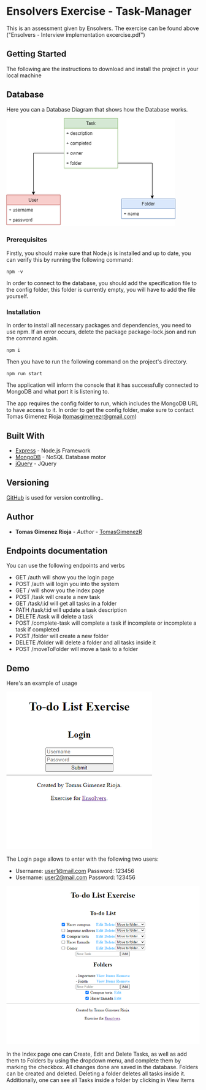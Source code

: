 # Ensolvers Exercise - Task-Manager

This is an assessment given by Ensolvers. The exercise can be found above ("Ensolvers - Interview implementation excercise.pdf")

## Getting Started

The following are the instructions to download and install the project in your local machine

## Database

Here you can a Database Diagram that shows how the Database works.

![Database Diagram](https://github.com/TomasGimenezR/task-manager/blob/main/DB%20Diagram.png)


### Prerequisites

Firstly, you should make sure that Node.js is installed and up to date, you can verify this by running the following command:

```
npm -v
```

In order to connect to the database, you should add the specification file to the config folder, this folder is currently empty, you will have to add the file yourself.


### Installation

In order to install all necessary packages and dependencies, you need to use npm. If an error occurs, delete the package package-lock.json and run the command again.

```
npm i
```

Then you have to run the following command on the project's directory.

```
npm run start
```
The application will inform the console that it has successfully connected to MongoDB and what port it is listening to.

The app requires the config folder to run, which includes the MongoDB URL to have access to it. In order to get the config folder, make sure to contact Tomas Gimenez Rioja (tomasgimenezr@gmail.com)

## Built With

* [Express](https://www.npmjs.com/package/express) - Node.js Framework
* [MongoDB](https://www.mongodb.com/cloud/atlas) - NoSQL Database motor
* [jQuery](https://jquery.com/) - JQuery

## Versioning

[GitHub](http://github.com/) is used for version controlling.. 

## Author

* **Tomas Gimenez Rioja** - *Author* - [TomasGimenezR](https://github.com/TomasGimenezR)

## Endpoints documentation

You can use the following endpoints and verbs

* GET 	/auth 		      will show you the login page
* POST 	/auth 		      will login you into the system 
* GET 	/		            will show you the index page 
* POST	/task		        will create a new task
* GET	/task/:id	        will get all tasks in a folder
* PATH	/task/:id	      will update a task description
* DELETE	/task		      will delete a task
* POST 	/complete-task	will complete a task if incomplete or incomplete a task if completed
* POST	/folder		      will create a new folder
* DELETE	/folder		    will delete a folder and all tasks inside it
* POST	/moveToFolder	  will move a task to a folder

## Demo

Here's an example of usage

![Login](https://github.com/TomasGimenezR/task-manager/blob/main/Login.png)

The Login page allows to enter with the following two users:
* Username: user1@mail.com  Password: 123456
* Username: user2@mail.com  Password: 123456

![Index](https://github.com/TomasGimenezR/task-manager/blob/main/Index.png)

In the Index page one can Create, Edit and Delete Tasks, as well as add them to Folders by using the dropdown menu, and complete them by marking the checkbox. All changes done are saved in the database.
Folders can be created  and deleted. Deleting a folder deletes all tasks inside it. Additionally, one can see all Tasks inside a folder by clicking in View Items

